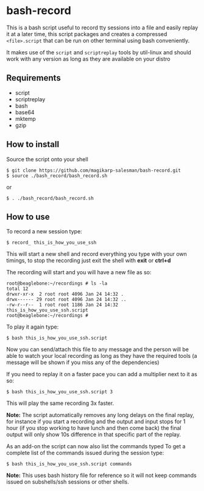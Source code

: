 # bash-record

This is a bash script useful to record tty sessions into a file and easily replay it at a later time, this script packages and creates a compressed ```<file>.script``` that can be run on other terminal using bash conveniently.

It makes use of the ```script``` and ```scriptreplay``` tools by util-linux and should work with any version as long as they are available on your distro

## Requirements

* script
* scriptreplay
* bash
* base64
* mktemp
* gzip

## How to install

Source the script onto your shell

```shell
$ git clone https://github.com/magikarp-salesman/bash-record.git
$ source ./bash_record/bash_record.sh
```

or

```shell
$ . ./bash_record/bash_record.sh
```
## How to use

To record a new session type:

```shell
$ record_ this_is_how_you_use_ssh
```

This will start a new shell and record everything you type with your own timings, to stop the recording just exit the shell with **exit** or **ctrl+d**

The recording will start and you will have a new file as so:

```shell
root@beaglebone:~/recordings # ls -la
total 12
drwxr-xr-x  2 root root 4096 Jan 24 14:32 .
drwx------ 29 root root 4096 Jan 24 14:32 ..
-rw-r--r--  1 root root 1186 Jan 24 14:32 this_is_how_you_use_ssh.script
root@beaglebone:~/recordings #
```

To play it again type:
```shell
$ bash this_is_how_you_use_ssh.script
```

Now you can send/attach this file to any message and the person will be able to watch your local recording as long as they have the required tools (a message will be shown if you miss any of the dependencies)

If you need to replay it on a faster pace you can add a multiplier next to it as so:

```shell
$ bash this_is_how_you_use_ssh.script 3
```

This will play the same recording 3x faster.

**Note:** The script automatically removes any long delays on the final replay, for instance if you start a recording and the output and input stops for 1 hour (if you stop working to have lunch and then come back) the final output will only show 10s difference in that specific part of the replay.

As an add-on the script can now also list the commands typed
To get a complete list of the commands issued during the session type:

```shell
$ bash this_is_how_you_use_ssh.script commands
```

**Note:** This uses bash history file for reference so it will not keep commands issued on subshells/ssh sessions or other shells.

